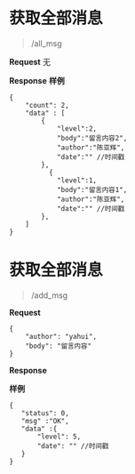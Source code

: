 # 获取全部消息
> /all_msg

**Request**
无

**Response**
**样例**
```
{
    "count": 2,
    "data" : [
        {
            "level":2,
            "body":"留言内容2",
            "author":"陈亚辉",
            "date":"" //时间戳
        },
          {
            "level":1,
            "body":"留言内容1",
            "author":"陈亚辉",
            "date":"" //时间戳
        },
    ]
}
```

# 获取全部消息
> /add_msg

**Request**
```
{
    "author": "yahui",
    "body": "留言内容"
}
```

**Response**


**样例**
```
{
   "status": 0,
   "msg" :"OK",
   "data" :{
       "level": 5,
       "date": "" //时间戳       
   }
}
```


